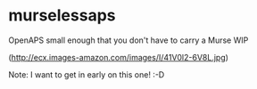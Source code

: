 # murselessaps
OpenAPS small enough that you don't have to carry a Murse
WIP

(http://ecx.images-amazon.com/images/I/41V0l2-6V8L.jpg)

Note:
I want to get in early on this one!  :-D
